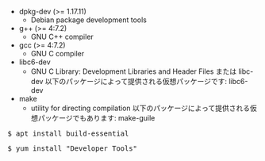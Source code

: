 - dpkg-dev (>= 1.17.11)
    - Debian package development tools
- g++ (>= 4:7.2)
    - GNU C++ compiler
- gcc (>= 4:7.2)
    - GNU C compiler
- libc6-dev
    - GNU C Library: Development Libraries and Header Files または libc-dev 以下のパッケージによって提供される仮想パッケージです: libc6-dev
- make
    - utility for directing compilation 以下のパッケージによって提供される仮想パッケージでもあります: make-guile

<pre>
$ apt install build-essential
</pre>

<pre>
$ yum install "Developer Tools"
</pre>
